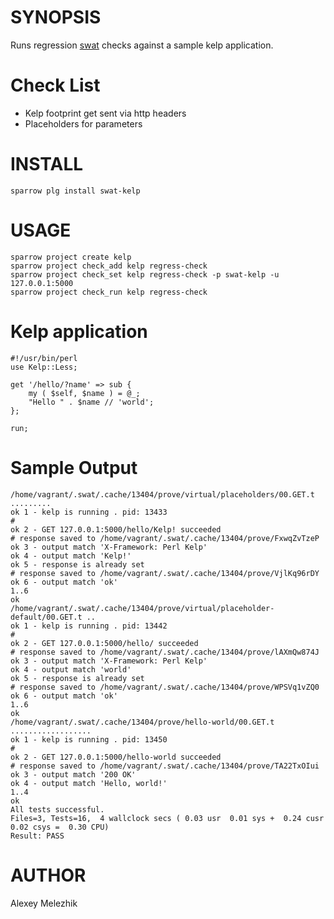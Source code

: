 # SYNOPSIS

Runs regression [swat](https://github.com/melezhik/swat) checks against a sample kelp application.

# Check List

* Kelp footprint get sent via http headers
* Placeholders for parameters

# INSTALL

    sparrow plg install swat-kelp

# USAGE

    sparrow project create kelp
    sparrow project check_add kelp regress-check
    sparrow project check_set kelp regress-check -p swat-kelp -u 127.0.0.1:5000
    sparrow project check_run kelp regress-check

# Kelp application

    #!/usr/bin/perl
    use Kelp::Less;
    
    get '/hello/?name' => sub {
        my ( $self, $name ) = @_;
        "Hello " . $name // 'world';
    };
    
    run;


# Sample Output

    /home/vagrant/.swat/.cache/13404/prove/virtual/placeholders/00.GET.t .........
    ok 1 - kelp is running . pid: 13433
    #
    ok 2 - GET 127.0.0.1:5000/hello/Kelp! succeeded
    # response saved to /home/vagrant/.swat/.cache/13404/prove/FxwqZvTzeP
    ok 3 - output match 'X-Framework: Perl Kelp'
    ok 4 - output match 'Kelp!'
    ok 5 - response is already set
    # response saved to /home/vagrant/.swat/.cache/13404/prove/VjlKq96rDY
    ok 6 - output match 'ok'
    1..6
    ok
    /home/vagrant/.swat/.cache/13404/prove/virtual/placeholder-default/00.GET.t ..
    ok 1 - kelp is running . pid: 13442
    #
    ok 2 - GET 127.0.0.1:5000/hello/ succeeded
    # response saved to /home/vagrant/.swat/.cache/13404/prove/lAXmQw874J
    ok 3 - output match 'X-Framework: Perl Kelp'
    ok 4 - output match 'world'
    ok 5 - response is already set
    # response saved to /home/vagrant/.swat/.cache/13404/prove/WPSVq1vZQ0
    ok 6 - output match 'ok'
    1..6
    ok
    /home/vagrant/.swat/.cache/13404/prove/hello-world/00.GET.t ..................
    ok 1 - kelp is running . pid: 13450
    #
    ok 2 - GET 127.0.0.1:5000/hello-world succeeded
    # response saved to /home/vagrant/.swat/.cache/13404/prove/TA22TxOIui
    ok 3 - output match '200 OK'
    ok 4 - output match 'Hello, world!'
    1..4
    ok
    All tests successful.
    Files=3, Tests=16,  4 wallclock secs ( 0.03 usr  0.01 sys +  0.24 cusr  0.02 csys =  0.30 CPU)
    Result: PASS
            
# AUTHOR

Alexey Melezhik

